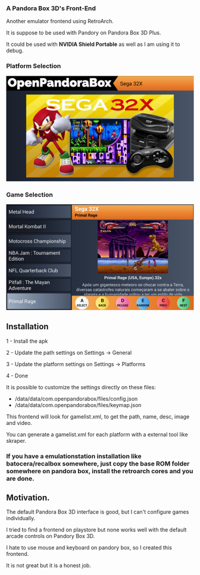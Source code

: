### A Pandora Box 3D's Front-End

Another emulator frontend using RetroArch.

It is suppose to be used with Pandory on Pandora Box 3D Plus.

It could be used with **NVIDIA Shield Portable** as well as I am using it to debug.

### Platform Selection

![Platform Selection](src/assets/screenshots/home_platform.png)

### Game Selection

![Game Selection](src/assets/screenshots/platform.png)

## Installation

1 - Install the apk

2 - Update the path settings on Settings -> General

3 - Update the platform settings on Settings -> Platforms

4 - Done


It is possible to customize the settings directly on these files:

- /data/data/com.openpandorabox/files/config.json
- /data/data/com.openpandorabox/files/keymap.json



This frontend will look for gamelist.xml, to get the path, name, desc, image and video.

You can generate a gamelist.xml for each platform with  a external tool like skraper.

### If you have a emulationstation installation like batocera/recalbox somewhere, just copy the base ROM folder somewhere on pandora box, install the retroarch cores and you are done.

## Motivation.
The default Pandora Box 3D interface is good, but I can't configure games individually.

I tried to find a frontend on playstore but none works well with the default arcade controls on Pandory Box 3D.

I hate to use mouse and keyboard on pandory box, so I created this frontend.

It is not great but it is a honest job.
